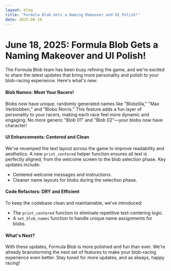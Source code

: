 ```yaml
---
layout: blog
title: "Formula Blob Gets a Naming Makeover and UI Polish!"
date: 2025-06-18
---
```


# June 18, 2025: Formula Blob Gets a Naming Makeover and UI Polish!

The Formula Blob team has been busy refining the game, and we're excited to share the latest updates that bring more personality and polish to your blob-racing experience. Here's what's new:

#### **Blob Names: Meet Your Racers!**
Blobs now have unique, randomly generated names like "Blobzilla," "Max Verblobben," and "Blobo Norris." This feature adds a fun layer of personality to your racers, making each race feel more dynamic and engaging. No more generic "Blob 01" and "Blob 02"—your blobs now have character!

#### **UI Enhancements: Centered and Clean**
We've revamped the text layout across the game to improve readability and aesthetics. A new `print_centered` helper function ensures all text is perfectly aligned, from the welcome screen to the blob selection phase. Key updates include:
- Centered welcome messages and instructions.
- Cleaner name layouts for blobs during the selection phase.

#### **Code Refactors: DRY and Efficient**
To keep the codebase clean and maintainable, we've introduced:
- The `print_centered` function to eliminate repetitive text-centering logic.
- A `set_blob_names` function to handle unique name assignments for blobs.

#### **What's Next?**
With these updates, Formula Blob is more polished and fun than ever. We're already brainstorming the next set of features to make your blob-racing experience even better. Stay tuned for more updates, and as always, happy racing!
